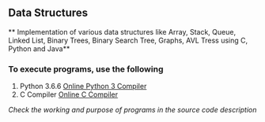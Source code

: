 ## Data Structures
** Implementation of various data structures like Array, Stack, Queue, Linked List, Binary Trees, Binary Search Tree, Graphs, AVL Tress using C, Python and Java**

### To execute programs, use the following
1. Python 3.6.6 [Online Python 3 Compiler](https://www.tutorialspoint.com/execute_python3_online.php)
2. C Compiler [Online C Compiler](https://www.tutorialspoint.com/compile_c_online.php)

*Check the working and purpose of programs in the source code description*
